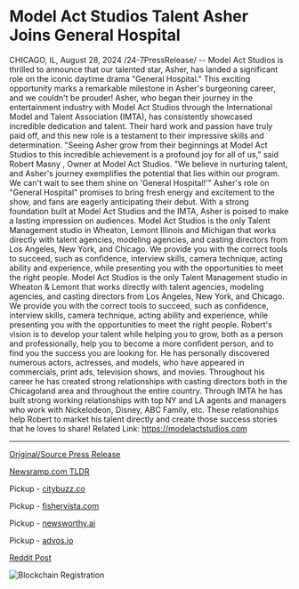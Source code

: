 # Model Act Studios Talent Asher Joins General Hospital

CHICAGO, IL, August 28, 2024 /24-7PressRelease/ -- Model Act Studios is thrilled to announce that our talented star, Asher, has landed a significant role on the iconic daytime drama "General Hospital." This exciting opportunity marks a remarkable milestone in Asher's burgeoning career, and we couldn't be prouder!  Asher, who began their journey in the entertainment industry with Model Act Studios through the International Model and Talent Association (IMTA), has consistently showcased incredible dedication and talent. Their hard work and passion have truly paid off, and this new role is a testament to their impressive skills and determination.  "Seeing Asher grow from their beginnings at Model Act Studios to this incredible achievement is a profound joy for all of us," said Robert Masny , Owner at Model Act Studios. "We believe in nurturing talent, and Asher's journey exemplifies the potential that lies within our program. We can't wait to see them shine on 'General Hospital!'"  Asher's role on "General Hospital" promises to bring fresh energy and excitement to the show, and fans are eagerly anticipating their debut. With a strong foundation built at Model Act Studios and the IMTA, Asher is poised to make a lasting impression on audiences.  Model Act Studios is the only Talent Management studio in Wheaton, Lemont Illinois and Michigan that works directly with talent agencies, modeling agencies, and casting directors from Los Angeles, New York, and Chicago. We provide you with the correct tools to succeed, such as confidence, interview skills, camera technique, acting ability and experience, while presenting you with the opportunities to meet the right people.  Model Act Studios is the only Talent Management studio in Wheaton & Lemont that works directly with talent agencies, modeling agencies, and casting directors from Los Angeles, New York, and Chicago. We provide you with the correct tools to succeed, such as confidence, interview skills, camera technique, acting ability and experience, while presenting you with the opportunities to meet the right people.  Robert's vision is to develop your talent while helping you to grow, both as a person and professionally, help you to become a more confident person, and to find you the success you are looking for. He has personally discovered numerous actors, actresses, and models, who have appeared in commercials, print ads, television shows, and movies. Throughout his career he has created strong relationships with casting directors both in the Chicagoland area and throughout the entire country. Through IMTA he has built strong working relationships with top NY and LA agents and managers who work with Nickelodeon, Disney, ABC Family, etc. These relationships help Robert to market his talent directly and create those success stories that he loves to share!  Related Link: https://modelactstudios.com 

---

[Original/Source Press Release](https://www.24-7pressrelease.com/press-release/513844/model-act-studios-talent-asher-joins-general-hospital)
                    

[Newsramp.com TLDR](https://newsramp.com/curated-news/talented-star-asher-lands-role-on-general-hospital/9a4a1a3eb1c8bd8a2140cdde02d9b467) 


Pickup - [citybuzz.co](https://citybuzz.co/2024/08/28/model-act-studios-rising-star-asher-secures-role-on-general-hospital)

Pickup - [fishervista.com](https://fishervista.com/en/model-act-studios-talent-asher-joins-general-hospital/20246316)

Pickup - [newsworthy.ai](https://newsworthy.ai/curated/model-act-studios-talent-asher-secures-role-on-general-hospital/20246316)

Pickup - [advos.io](https://advos.io/en/model-act-studios-talent-asher-joins-cast-of-general-hospital/20246316)
 



[Reddit Post](https://www.reddit.com/r/Lifestyle_Culture/comments/1f386cz/talented_star_asher_lands_role_on_general_hospital/) 



![Blockchain Registration](https://cdn.newsramp.app/24-7PressRelease/qrcode/248/28/archDwk1.webp)
